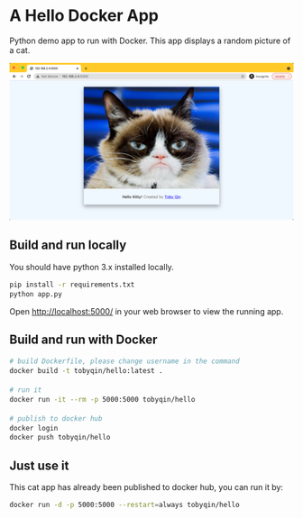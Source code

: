 # A Hello Docker App

Python demo app to run with Docker. This app displays a random picture of a cat.

![example](screen.png)

## Build and run locally

You should have python 3.x installed locally.

```bash
pip install -r requirements.txt
python app.py
```

Open [http://localhost:5000/](http://localhost:5000/) in your web browser to view the running app.

## Build and run with Docker

```bash
# build Dockerfile, please change username in the command
docker build -t tobyqin/hello:latest .

# run it
docker run -it --rm -p 5000:5000 tobyqin/hello

# publish to docker hub
docker login
docker push tobyqin/hello
```

## Just use it

This cat app has already been published to docker hub, you can run it by:

```bash
docker run -d -p 5000:5000 --restart=always tobyqin/hello
```
